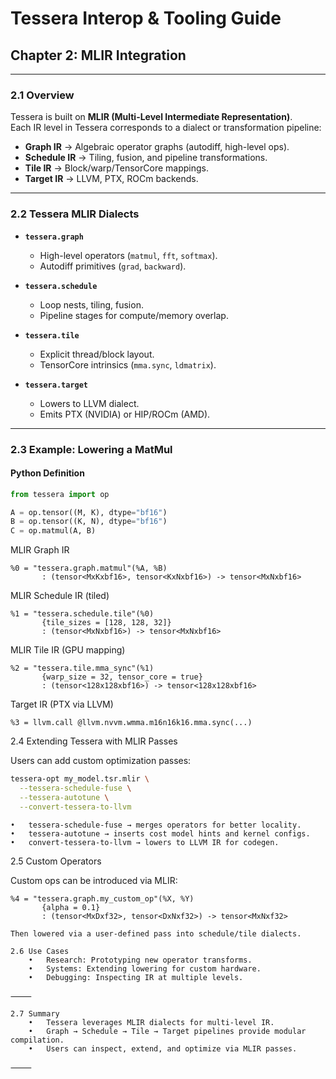 # Tessera Interop & Tooling Guide
## Chapter 2: MLIR Integration

---

### 2.1 Overview

Tessera is built on **MLIR (Multi-Level Intermediate Representation)**.  
Each IR level in Tessera corresponds to a dialect or transformation pipeline:

- **Graph IR** → Algebraic operator graphs (autodiff, high-level ops).  
- **Schedule IR** → Tiling, fusion, and pipeline transformations.  
- **Tile IR** → Block/warp/TensorCore mappings.  
- **Target IR** → LLVM, PTX, ROCm backends.

---

### 2.2 Tessera MLIR Dialects

- **`tessera.graph`**  
  - High-level operators (`matmul`, `fft`, `softmax`).  
  - Autodiff primitives (`grad`, `backward`).  

- **`tessera.schedule`**  
  - Loop nests, tiling, fusion.  
  - Pipeline stages for compute/memory overlap.  

- **`tessera.tile`**  
  - Explicit thread/block layout.  
  - TensorCore intrinsics (`mma.sync`, `ldmatrix`).  

- **`tessera.target`**  
  - Lowers to LLVM dialect.  
  - Emits PTX (NVIDIA) or HIP/ROCm (AMD).  

---

### 2.3 Example: Lowering a MatMul

#### Python Definition
```python
from tessera import op

A = op.tensor((M, K), dtype="bf16")
B = op.tensor((K, N), dtype="bf16")
C = op.matmul(A, B)
```
MLIR Graph IR

```mlir 
%0 = "tessera.graph.matmul"(%A, %B)
       : (tensor<MxKxbf16>, tensor<KxNxbf16>) -> tensor<MxNxbf16>
```
MLIR Schedule IR (tiled)

```mlir
%1 = "tessera.schedule.tile"(%0)
       {tile_sizes = [128, 128, 32]}
       : (tensor<MxNxbf16>) -> tensor<MxNxbf16>
```
MLIR Tile IR (GPU mapping)

```mlir
%2 = "tessera.tile.mma_sync"(%1)
       {warp_size = 32, tensor_core = true}
       : (tensor<128x128xbf16>) -> tensor<128x128xbf16>
```
Target IR (PTX via LLVM)
```mlir
%3 = llvm.call @llvm.nvvm.wmma.m16n16k16.mma.sync(...)
```
2.4 Extending Tessera with MLIR Passes

Users can add custom optimization passes:

```bash
tessera-opt my_model.tsr.mlir \
  --tessera-schedule-fuse \
  --tessera-autotune \
  --convert-tessera-to-llvm
  ```
	•	tessera-schedule-fuse → merges operators for better locality.
	•	tessera-autotune → inserts cost model hints and kernel configs.
	•	convert-tessera-to-llvm → lowers to LLVM IR for codegen.

2.5 Custom Operators

Custom ops can be introduced via MLIR:

```mlir
%4 = "tessera.graph.my_custom_op"(%X, %Y)
       {alpha = 0.1}
       : (tensor<MxDxf32>, tensor<DxNxf32>) -> tensor<MxNxf32>

Then lowered via a user-defined pass into schedule/tile dialects.

2.6 Use Cases
	•	Research: Prototyping new operator transforms.
	•	Systems: Extending lowering for custom hardware.
	•	Debugging: Inspecting IR at multiple levels.

⸻

2.7 Summary
	•	Tessera leverages MLIR dialects for multi-level IR.
	•	Graph → Schedule → Tile → Target pipelines provide modular compilation.
	•	Users can inspect, extend, and optimize via MLIR passes.

⸻
